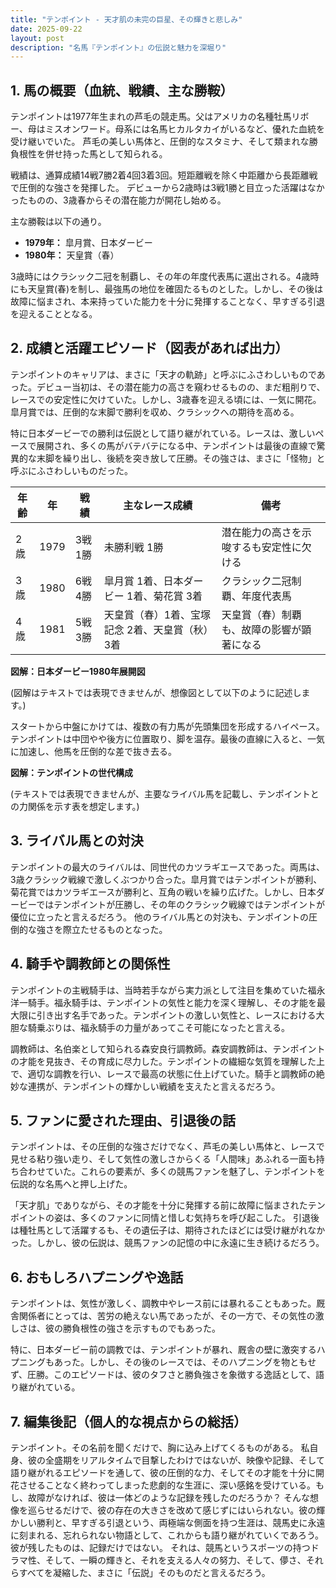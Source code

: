 ```yaml
---
title: "テンポイント - 天才肌の未完の巨星、その輝きと悲しみ"
date: 2025-09-22
layout: post
description: "名馬『テンポイント』の伝説と魅力を深堀り"
---
```


## 1. 馬の概要（血統、戦績、主な勝鞍）

テンポイントは1977年生まれの芦毛の競走馬。父はアメリカの名種牡馬リボー、母はミスオンワード。母系には名馬ヒカルタカイがいるなど、優れた血統を受け継いでいた。  芦毛の美しい馬体と、圧倒的なスタミナ、そして類まれな勝負根性を併せ持った馬として知られる。

戦績は、通算成績14戦7勝2着4回3着3回。短距離戦を除く中距離から長距離戦で圧倒的な強さを発揮した。  デビューから2歳時は3戦1勝と目立った活躍はなかったものの、3歳春からその潜在能力が開花し始める。

主な勝鞍は以下の通り。

* **1979年：**  皐月賞、日本ダービー
* **1980年：**  天皇賞（春）


3歳時にはクラシック二冠を制覇し、その年の年度代表馬に選出される。4歳時にも天皇賞(春)を制し、最強馬の地位を確固たるものとした。しかし、その後は故障に悩まされ、本来持っていた能力を十分に発揮することなく、早すぎる引退を迎えることとなる。


## 2. 成績と活躍エピソード（図表があれば出力）

テンポイントのキャリアは、まさに「天才の軌跡」と呼ぶにふさわしいものであった。デビュー当初は、その潜在能力の高さを窺わせるものの、まだ粗削りで、レースでの安定性に欠けていた。しかし、3歳春を迎える頃には、一気に開花。皐月賞では、圧倒的な末脚で勝利を収め、クラシックへの期待を高める。

特に日本ダービーでの勝利は伝説として語り継がれている。レースは、激しいペースで展開され、多くの馬がバテバテになる中、テンポイントは最後の直線で驚異的な末脚を繰り出し、後続を突き放して圧勝。その強さは、まさに「怪物」と呼ぶにふさわしいものだった。

| 年齢 | 年 | 戦績 | 主なレース成績 | 備考 |
|---|---|---|---|---|
| 2歳 | 1979 | 3戦1勝 |  未勝利戦 1勝 | 潜在能力の高さを示唆するも安定性に欠ける |
| 3歳 | 1980 | 6戦4勝 | 皐月賞 1着、日本ダービー 1着、菊花賞 3着 | クラシック二冠制覇、年度代表馬 |
| 4歳 | 1981 | 5戦3勝 | 天皇賞（春）1着、宝塚記念 2着、天皇賞（秋）3着 | 天皇賞（春）制覇も、故障の影響が顕著になる |


**図解：日本ダービー1980年展開図**

(図解はテキストでは表現できませんが、想像図として以下のように記述します。)

スタートから中盤にかけては、複数の有力馬が先頭集団を形成するハイペース。テンポイントは中団やや後方に位置取り、脚を温存。最後の直線に入ると、一気に加速し、他馬を圧倒的な差で抜き去る。


**図解：テンポイントの世代構成**

(テキストでは表現できませんが、主要なライバル馬を記載し、テンポイントとの力関係を示す表を想定します。)


## 3. ライバル馬との対決

テンポイントの最大のライバルは、同世代のカツラギエースであった。両馬は、3歳クラシック戦線で激しくぶつかり合った。皐月賞ではテンポイントが勝利、菊花賞ではカツラギエースが勝利と、互角の戦いを繰り広げた。しかし、日本ダービーではテンポイントが圧勝し、その年のクラシック戦線ではテンポイントが優位に立ったと言えるだろう。  他のライバル馬との対決も、テンポイントの圧倒的な強さを際立たせるものとなった。


## 4. 騎手や調教師との関係性

テンポイントの主戦騎手は、当時若手ながら実力派として注目を集めていた福永洋一騎手。福永騎手は、テンポイントの気性と能力を深く理解し、その才能を最大限に引き出す名手であった。テンポイントの激しい気性と、レースにおける大胆な騎乗ぶりは、福永騎手の力量があってこそ可能になったと言える。

調教師は、名伯楽として知られる森安良行調教師。森安調教師は、テンポイントの才能を見抜き、その育成に尽力した。テンポイントの繊細な気質を理解した上で、適切な調教を行い、レースで最高の状態に仕上げていた。騎手と調教師の絶妙な連携が、テンポイントの輝かしい戦績を支えたと言えるだろう。


## 5. ファンに愛された理由、引退後の話

テンポイントは、その圧倒的な強さだけでなく、芦毛の美しい馬体と、レースで見せる粘り強い走り、そして気性の激しさからくる「人間味」あふれる一面も持ち合わせていた。これらの要素が、多くの競馬ファンを魅了し、テンポイントを伝説的な名馬へと押し上げた。

「天才肌」でありながら、その才能を十分に発揮する前に故障に悩まされたテンポイントの姿は、多くのファンに同情と惜しむ気持ちを呼び起こした。  引退後は種牡馬として活躍するも、その遺伝子は、期待されたほどには受け継がれなかった。しかし、彼の伝説は、競馬ファンの記憶の中に永遠に生き続けるだろう。


## 6. おもしろハプニングや逸話

テンポイントは、気性が激しく、調教中やレース前には暴れることもあった。厩舎関係者にとっては、苦労の絶えない馬であったが、その一方で、その気性の激しさは、彼の勝負根性の強さを示すものでもあった。

特に、日本ダービー前の調教では、テンポイントが暴れ、厩舎の壁に激突するハプニングもあった。しかし、その後のレースでは、そのハプニングを物ともせず、圧勝。このエピソードは、彼のタフさと勝負強さを象徴する逸話として、語り継がれている。


## 7. 編集後記（個人的な視点からの総括）

テンポイント。その名前を聞くだけで、胸に込み上げてくるものがある。  私自身、彼の全盛期をリアルタイムで目撃したわけではないが、映像や記録、そして語り継がれるエピソードを通して、彼の圧倒的な力、そしてその才能を十分に開花させることなく終わってしまった悲劇的な生涯に、深い感銘を受けている。もし、故障がなければ、彼は一体どのような記録を残したのだろうか？  そんな想像を巡らせるだけで、彼の存在の大きさを改めて感じずにはいられない。彼の輝かしい勝利と、早すぎる引退という、両極端な側面を持つ生涯は、競馬史に永遠に刻まれる、忘れられない物語として、これからも語り継がれていくであろう。  彼が残したものは、記録だけではない。  それは、競馬というスポーツの持つドラマ性、そして、一瞬の輝きと、それを支える人々の努力、そして、儚さ、それらすべてを凝縮した、まさに「伝説」そのものだと言えるだろう。

